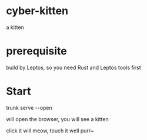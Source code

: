 # cyber-kitten
a kitten

# prerequisite
build by Leptos, so you need Rust and Leptos tools first

# Start
trunk serve --open

will open the browser, you will see a kitten

click it will meow, touch it well purr~